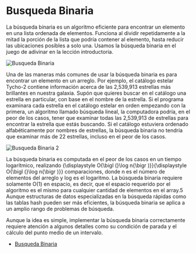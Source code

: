 # Busqueda Binaria
La búsqueda binaria es un algoritmo eficiente para encontrar un elemento en una lista ordenada de elementos. Funciona al dividir repetidamente a la mitad la porción de la lista que podría contener al elemento, hasta reducir las ubicaciones posibles a solo una. Usamos la búsqueda binaria en el juego de adivinar en la lección introductoria.

![Busqueda Binaria](https://s3-us-west-2.amazonaws.com/devcodepro/media/tutorials/img3.png)

Una de las maneras más comunes de usar la búsqueda binaria es para encontrar un elemento en un arreglo. Por ejemplo, el catálogo estelar Tycho-2 contiene información acerca de las 2,539,913 estrellas más brillantes en nuestra galaxia. Supón que quieres buscar en el catálogo una estrella en particular, con base en el nombre de la estrella. Si el programa examinara cada estrella en el catálogo estelar en orden empezando con la primera, un algoritmo llamado búsqueda lineal, la computadora podría, en el peor de los casos, tener que examinar todas las 2,539,913 de estrellas para encontrar la estrella que estás buscando. Si el catálogo estuviera ordenado alfabéticamente por nombres de estrellas, la búsqueda binaria no tendría que examinar más de 22 estrellas, incluso en el peor de los casos.

![Busqueda Binaria 2](https://slideplayer.es/slide/4909881/16/images/4/Pseudoc%C3%B3digo+para+B%C3%BAsqueda+Binaria.jpg)

La búsqueda binaria es computada en el peor de los casos en un tiempo logarítmico, realizando {\displaystyle O{\bigl (}\log n{\bigr )}}{\displaystyle O{\bigl (}\log n{\bigr )}} comparaciones, donde n es el número de elementos del arreglo y log es el logaritmo. La búsqueda binaria requiere solamente O(1) en espacio, es decir, que el espacio requerido por el algoritmo es el mismo para cualquier cantidad de elementos en el array.5​ Aunque estructuras de datos especializadas en la búsqueda rápidas como las tablas hash pueden ser más eficientes, la búsqueda binaria se aplica a un amplio rango de problemas de búsqueda.

Aunque la idea es simple, implementar la búsqueda binaria correctamente requiere atención a algunos detalles como su condición de parada y el cálculo del punto medio de un intervalo.
-  [Busqueda Binaria](https://github.com/camgany/Algoritmica_2/blob/main/algoritmos/busqueda_binaria/mayor.cpp)

